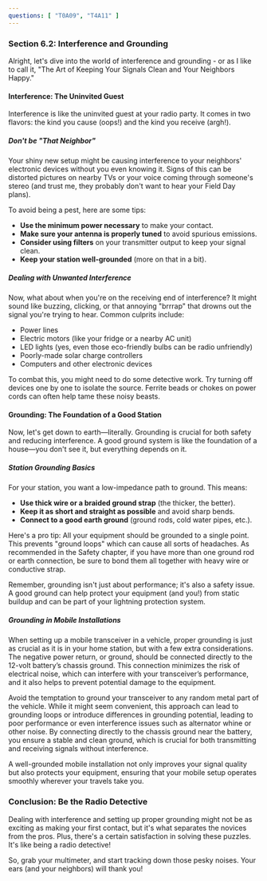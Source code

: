 ```yaml
---
questions: [ "T0A09", "T4A11" ]
---
```


### Section 6.2: Interference and Grounding

Alright, let's dive into the world of interference and grounding - or as I like to call it, "The Art of Keeping Your Signals Clean and Your Neighbors Happy."

#### Interference: The Uninvited Guest

Interference is like the uninvited guest at your radio party. It comes in two flavors: the kind you cause (oops!) and the kind you receive (argh!). 

##### Don't be "That Neighbor"

Your shiny new setup might be causing interference to your neighbors' electronic devices without you even knowing it. Signs of this can be distorted pictures on nearby TVs or your voice coming through someone's stereo (and trust me, they probably don't want to hear your Field Day plans). 

To avoid being a pest, here are some tips:
- **Use the minimum power necessary** to make your contact.
- **Make sure your antenna is properly tuned** to avoid spurious emissions.
- **Consider using filters** on your transmitter output to keep your signal clean.
- **Keep your station well-grounded** (more on that in a bit).

##### Dealing with Unwanted Interference

Now, what about when you're on the receiving end of interference? It might sound like buzzing, clicking, or that annoying "brrrap" that drowns out the signal you're trying to hear. Common culprits include:
- Power lines
- Electric motors (like your fridge or a nearby AC unit)
- LED lights (yes, even those eco-friendly bulbs can be radio unfriendly)
- Poorly-made solar charge controllers
- Computers and other electronic devices

To combat this, you might need to do some detective work. Try turning off devices one by one to isolate the source. Ferrite beads or chokes on power cords can often help tame these noisy beasts.

#### Grounding: The Foundation of a Good Station

Now, let's get down to earth—literally. Grounding is crucial for both safety and reducing interference. A good ground system is like the foundation of a house—you don't see it, but everything depends on it.

##### Station Grounding Basics

For your station, you want a low-impedance path to ground. This means:
- **Use thick wire or a braided ground strap** (the thicker, the better).
- **Keep it as short and straight as possible** and avoid sharp bends.
- **Connect to a good earth ground** (ground rods, cold water pipes, etc.).

Here's a pro tip: All your equipment should be grounded to a single point. This prevents "ground loops" which can cause all sorts of headaches. As recommended in the Safety chapter, if you have more than one ground rod or earth connection, be sure to bond them all together with heavy wire or conductive strap.

Remember, grounding isn't just about performance; it's also a safety issue. A good ground can help protect your equipment (and you!) from static buildup and can be part of your lightning protection system.

##### Grounding in Mobile Installations

When setting up a mobile transceiver in a vehicle, proper grounding is just as crucial as it is in your home station, but with a few extra considerations. The negative power return, or ground, should be connected directly to the 12-volt battery’s chassis ground. This connection minimizes the risk of electrical noise, which can interfere with your transceiver’s performance, and it also helps to prevent potential damage to the equipment.

Avoid the temptation to ground your transceiver to any random metal part of the vehicle. While it might seem convenient, this approach can lead to grounding loops or introduce differences in grounding potential, leading to poor performance or even interference issues such as alternator whine or other noise. By connecting directly to the chassis ground near the battery, you ensure a stable and clean ground, which is crucial for both transmitting and receiving signals without interference.

A well-grounded mobile installation not only improves your signal quality but also protects your equipment, ensuring that your mobile setup operates smoothly wherever your travels take you.

### Conclusion: Be the Radio Detective

Dealing with interference and setting up proper grounding might not be as exciting as making your first contact, but it's what separates the novices from the pros. Plus, there's a certain satisfaction in solving these puzzles. It's like being a radio detective!

So, grab your multimeter, and start tracking down those pesky noises. Your ears (and your neighbors) will thank you!
